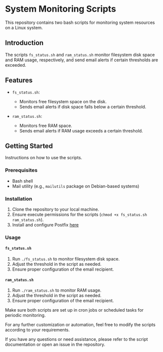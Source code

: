 # System Monitoring Scripts

This repository contains two bash scripts for monitoring system resources on a Linux system.

## Introduction

The scripts `fs_status.sh` and `ram_status.sh` monitor filesystem disk space and RAM usage, respectively, and send email alerts if certain thresholds are exceeded.

## Features

- `fs_status.sh`:
  - Monitors free filesystem space on the disk.
  - Sends email alerts if disk space falls below a certain threshold.

- `ram_status.sh`:
  - Monitors free RAM space.
  - Sends email alerts if RAM usage exceeds a certain threshold.

## Getting Started

Instructions on how to use the scripts.

### Prerequisites

- Bash shell
- Mail utility (e.g., `mailutils` package on Debian-based systems)

### Installation

1. Clone the repository to your local machine.
2. Ensure execute permissions for the scripts (`chmod +x fs_status.sh ram_status.sh`).
3. Install and configure Postfix [here](https://docs.oracle.com/en/learn/oracle-linux-postfix/#introduction)

### Usage

#### `fs_status.sh`

1. Run `./fs_status.sh` to monitor filesystem disk space.
2. Adjust the threshold in the script as needed.
3. Ensure proper configuration of the email recipient.

#### `ram_status.sh`

1. Run `./ram_status.sh` to monitor RAM usage.
2. Adjust the threshold in the script as needed.
3. Ensure proper configuration of the email recipient.

Make sure both scripts are set up in cron jobs or scheduled tasks for periodic monitoring.

For any further customization or automation, feel free to modify the scripts according to your requirements.

If you have any questions or need assistance, please refer to the script documentation or open an issue in the repository.
